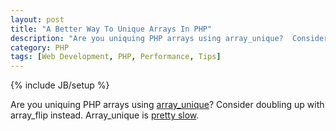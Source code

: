 ```yaml
---
layout: post
title: "A Better Way To Unique Arrays In PHP"
description: "Are you uniquing PHP arrays using array_unique?  Consider doubling up with array_flip instead.  Array_unique is pretty slow."
category: PHP
tags: [Web Development, PHP, Performance, Tips]
---
```

{% include JB/setup %}

Are you uniquing PHP arrays using [array_unique](http://php.net/manual/en/function.array-unique.php)?  Consider doubling up with array_flip instead.  Array_unique is [pretty slow](http://stackoverflow.com/questions/8321620/array-unique-vs-array-flip/8321709#8321709).

<script src="https://gist.github.com/MattSurabian/5521979.js"></script>